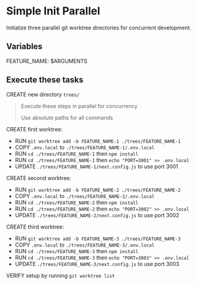 # Simple Init Parallel

Initialize three parallel git worktree directories for concurrent development.

## Variables

FEATURE_NAME: $ARGUMENTS

## Execute these tasks

CREATE new directory `trees/`

> Execute these steps in parallel for concurrency
>
> Use absolute paths for all commands

CREATE first worktree:
- RUN `git worktree add -b FEATURE_NAME-1 ./trees/FEATURE_NAME-1`
- COPY `.env.local` to `./trees/FEATURE_NAME-1/.env.local`
- RUN `cd ./trees/FEATURE_NAME-1` then `npm install`
- RUN `cd ./trees/FEATURE_NAME-1` then `echo "PORT=3001" >> .env.local`
- UPDATE `./trees/FEATURE_NAME-1/next.config.js` to use port 3001

CREATE second worktree:
- RUN `git worktree add -b FEATURE_NAME-2 ./trees/FEATURE_NAME-2`
- COPY `.env.local` to `./trees/FEATURE_NAME-2/.env.local`
- RUN `cd ./trees/FEATURE_NAME-2` then `npm install`
- RUN `cd ./trees/FEATURE_NAME-2` then `echo "PORT=3002" >> .env.local`
- UPDATE `./trees/FEATURE_NAME-2/next.config.js` to use port 3002

CREATE third worktree:
- RUN `git worktree add -b FEATURE_NAME-3 ./trees/FEATURE_NAME-3`
- COPY `.env.local` to `./trees/FEATURE_NAME-3/.env.local`
- RUN `cd ./trees/FEATURE_NAME-3` then `npm install`
- RUN `cd ./trees/FEATURE_NAME-3` then `echo "PORT=3003" >> .env.local`
- UPDATE `./trees/FEATURE_NAME-3/next.config.js` to use port 3003

VERIFY setup by running `git worktree list`